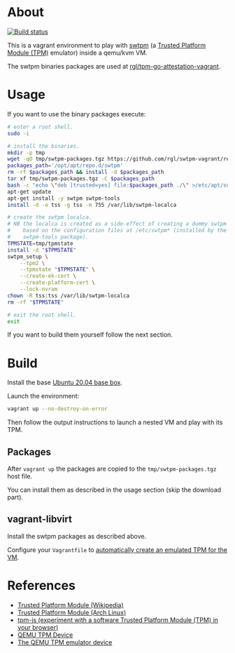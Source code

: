 # About

[![Build status](https://github.com/rgl/swtpm-vagrant/workflows/build/badge.svg)](https://github.com/rgl/swtpm-vagrant/actions?query=workflow%3Abuild)

This is a vagrant environment to play with [swtpm](https://github.com/stefanberger/swtpm) (a [Trusted Platform Module (TPM)](https://en.wikipedia.org/wiki/Trusted_Platform_Module) emulator) inside a qemu/kvm VM.

The swtpm binaries packages are used at [rgl/tpm-go-attestation-vagrant](https://github.com/rgl/tpm-go-attestation-vagrant).

# Usage

If you want to use the binary packages execute:

```bash
# enter a root shell.
sudo -i

# install the binaries.
mkdir -p tmp
wget -qO tmp/swtpm-packages.tgz https://github.com/rgl/swtpm-vagrant/releases/download/v0.0.20220619/swtpm-packages.tgz
packages_path='/opt/apt/repo.d/swtpm'
rm -rf $packages_path && install -d $packages_path
tar xf tmp/swtpm-packages.tgz -C $packages_path
bash -c "echo \"deb [trusted=yes] file:$packages_path ./\" >/etc/apt/sources.list.d/swtpm.list"
apt-get update
apt-get install -y swtpm swtpm-tools
install -d -o tss -g tss -m 755 /var/lib/swtpm-localca

# create the swtpm localca.
# NB the localca is created as a side-effect of creating a dummy swtpm instance
#    based on the configuration files at /etc/swtpm* (installed by the
#    swtpm-tools package).
TPMSTATE=tmp/tpmstate
install -d "$TPMSTATE"
swtpm_setup \
    --tpm2 \
    --tpmstate "$TPMSTATE" \
    --create-ek-cert \
    --create-platform-cert \
    --lock-nvram
chown -R tss:tss /var/lib/swtpm-localca
rm -rf "$TPMSTATE"

# exit the root shell.
exit
```

If you want to build them yourself follow the next section.

# Build

Install the base [Ubuntu 20.04 base box](https://github.com/rgl/ubuntu-vagrant).

Launch the environment:

```bash
vagrant up --no-destroy-on-error
```

Then follow the output instructions to launch a nested VM and
play with its TPM.

## Packages

After `vagrant up` the packages are copied to the `tmp/swtpm-packages.tgz` host file.

You can install them as described in the usage section (skip the download part).

## vagrant-libvirt

Install the swtpm packages as described above.

Configure your `Vagrantfile` to [automatically create an emulated TPM for the VM](https://github.com/vagrant-libvirt/vagrant-libvirt#tpm-devices).

# References

* [Trusted Platform Module (Wikipedia)](https://en.wikipedia.org/wiki/Trusted_Platform_Module)
* [Trusted Platform Module (Arch Linux)](https://wiki.archlinux.org/index.php/Trusted_Platform_Module)
* [tpm-js (experiment with a software Trusted Platform Module (TPM) in your browser)](https://google.github.io/tpm-js/)
* [QEMU TPM Device](https://www.qemu.org/docs/master/specs/tpm.html)
* [The QEMU TPM emulator device](https://www.qemu.org/docs/master/specs/tpm.html#the-qemu-tpm-emulator-device)
